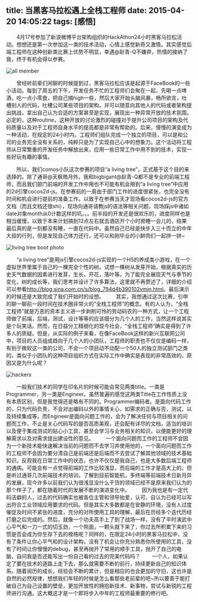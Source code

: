 title: 当黑客马拉松遇上全栈工程师
date: 2015-04-20 14:05:22
tags: [感悟]
---
&emsp;&emsp;4月17号参加了新浪微博平台架构组织的HackAthon24小时黑客马拉松活动。想想还是第一次参加这一类的技术活动，心情上感觉新奇又激情。其实感觉后端工程师在这种创新类比赛上优势不明显，幸遇@赵青-Q不嫌弃，热情的接纳了我，终于有机会得以参赛。

![all member](http://7xpwqp.com1.z0.glb.clouddn.com/2014%2F04%2F20-01.jpg)

&emsp;&emsp;曾经听前辈们闲聊的时候提到过，黑客马拉松应该是起源于FaceBook的一些小活动。每到了周五的下午，开发任务不忙的工程师们会聚在一起，先喝一点啤酒，吃一点小零食，把自己搞high一些，然后大家开始头脑风暴，畅所欲言，吐槽别人的代码，吐槽公司某些项目的架构，并可以随意向其他人的代码或者架构提出挑战，拿出自己认为合适的方案甚至是实现，展现出一种异常开放的技术氛围。必定的，这种routine，这种开放的讨论激烈的碰撞对于提升公司项目的架构及代码质量以及对于工程师自身水平的提高都是非常有帮助的。后来，慢慢的演变成为一种活动，在规定的24小时内，工程师们组队完成一个独立的项目，可以是和公司的业务完全没有关系的，纯粹只是为了实现自己心中的想象力。这个活动将工程师从日常繁重的开发任务中解放出来，应用一些日常工作中用不到的技术，实现一些好玩有趣的事情。
<!--more-->
&emsp;&emsp;所以，我们comos小队这次参赛的项目“a living tree”，正式基于这个目的来选择的。除了通哥@天枫皓月外，我和bigbigant@赵青-Q都不是专业的前端工程师，而且我们部门前端的开发工作中用也不可能有机会用到“a living tree”中应用的2d引擎cocos2d-js。在参赛前的一周由于部门工作的进度很紧张，也完全没有时间和机会进行提前的准备工作。以致于在参赛当天才现场看cocos2d-js的官方文档（而且文档还很shi），现场向通哥请教js的语法等相关问题，现场踩js中诸如date对象month从0计数这样的坑。。。前半段的开发还是很欢乐的，进度同样也是相当缓慢，以致于本来计划搞到12点左右就去酒店开个小时房睡一会儿的，结果最后真的是一刻都没有睡，一直在代码中。虽然自己已经是快步入三十而立的中年大叔的行列，但是发现自己体力还行，还可以和刚毕业的小鲜肉们一起拼一拼~

![living tree boot photo](http://7xpwqp.com1.z0.glb.clouddn.com/2014%2F04%2F20-02.png)

&emsp;&emsp;“a living tree”是用js引擎cocos2d-js实现的一个H5的养成类小游戏，在一个虚拟世界里属于自己的一棵完全个性的树。试想一棵树从发芽开始，根据真实的历史天气数据的因素进行发芽，生长，开花，落叶等。为了能完全展现天气与季节的变化，树的成长等，我们思考并设计了许多算法，这里就不再赘述了，详细的介绍可以参看<http://blog.sina.com.cn/s/blog_794d4b390102vmjn.html>。最后演示的时候还是大致完成了我们开始时的设想。
&emsp;&emsp;其实，我想通过这次比赛，引申的聊一聊前一段时间在技术圈非常火的“全栈工程师”的概念。有的人认为，“全栈工程师”就是万恶的资本主义进一步剥削可怜的劳动码农的一种方式，让一个工程师做了前端，后端，测试，设计等等的应该细分为几个人的工作，当然这样说其实是个玩笑话。然而，在日益分工精细化的现今社会，“全栈工程师”确实是得到了许多人的质疑。但是，从实际的例子来看，在像FaceBook这样的新兴互联网公司中，项目的人员组成趋向于几个人的小团队，工程师的职责也不仅仅是编码一样，有别于微软这一类的公司，不会一个项目动不动配一个50人的独立测试部门之类的。类似于小团队的这种项目组织方式在实际工作中确实是表现的非常高效的。原因又是为什么呢？

![hackers](http://7xpwqp.com1.z0.glb.clouddn.com/2014%2F04%2F20-03.jpg)

&emsp;&emsp;一般我们技术的同学在印名片的时候可能会常见两类title。一类是Programmer，另一类是Engineer。虽然普遍的感觉这两类Title在工作性质上没有本质区别，但是我觉得还是略有不同的。Programmer编码者。是面向代码工作的，只为代码负责，不会对出编码以外的事情关心，如需求的正确与否，测试，以及持续集成等。而Engineer是面向问题工作的，会为了解决任何与项目相关的问题而工作，不止是关心代码写的是否高质美观，还会配有详尽的文档，适当的培训以及便于集成测试的贴心小工具，甚至会学习与业务相关的知识，以便能更好的理解需求以及对需求提出建设性的意见。
&emsp;&emsp;一个面向问题而工作的工程师不会因为一个新技术能快速解决当前的问题而不去学习并使用他的，一个面向问题而工作的工程师不会因为要分清自己是前端还是后端而不去尝试了解其他领域的技术基础知识。反观我在日常工作中的状态，也许不仅仅是我自己，也是大多数后端工程师的通病。可能会有一点觉得前端的工作比较浅显，而后端的工作才是高大上的。但是听过通哥几次前端技术的培训，了解到目前智能机，多终端等前端技术日新月异的发展，现今许多以前我们认为很浅显没什么干货的领域已经不是原来我们认为的那个样子了，都在随着时代的发展不断的演进变化中。
&emsp;&emsp;因为我也是有一定代码洁癖的人，过去的代码确实也被各位主管和领导抬爱，认可，自认为已经可以写出符合工业领域应用要求的代码。但是其实大多数都是在安静的环境，没有人过度催促及时间不紧张的进度，充分的对所使用工具的理解，最后在历经多个迭代历经打磨之后完成的。然后，就像一个功夫高手上了到了战场一样，没有了平时演武中心平气和一刀一式的切玉劲，一个照面，一颗头就下来了，你过去所积累下来的习惯是否会成为你生存下去的桎梏呢？同样的，在限定24小时的黑客马拉松中，没有了条件让你心平气和的设计架构，没有了机会让你充分熟悉你所使用的工具，没有了时间让你慢慢的debug，甚至再抛开了常用的顺手工具，抛开了自己的电脑，自问我是否还能写出一份自己看的过去的完美代码吗？
&emsp;&emsp;一个人，如果认定了要在技术的道路上走下去，那么就需要不断的前行，持续更新自己的知识体系。随着阅历的成长，经验会不断的累计，但是相应的也会更加的守旧，这也许是自然的必然规律，想想我们年轻的时候是怎么看那些老前辈的吧~所以要善于能打破自己为自己设置的壁垒，更加开放性的拥抱新技术、新事物，尝试与新锐的工程师进行沟通。这大概这才是一个即将步入中年的工程师最重要的修行吧。
